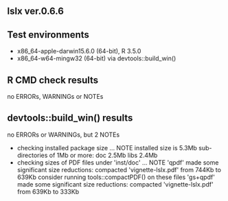 ## lslx ver.0.6.6

## Test environments
* x86_64-apple-darwin15.6.0 (64-bit), R 3.5.0
* x86_64-w64-mingw32 (64-bit) via devtools::build_win()

## R CMD check results
no ERRORs, WARNINGs or NOTEs

## devtools::build_win() results
no ERRORs or WARNINGs, but 2 NOTEs
* checking installed package size ... NOTE
  installed size is  5.3Mb
  sub-directories of 1Mb or more:
    doc    2.5Mb
    libs   2.4Mb
* checking sizes of PDF files under 'inst/doc' ... NOTE
  'qpdf' made some significant size reductions:
     compacted 'vignette-lslx.pdf' from 744Kb to 639Kb
  consider running tools::compactPDF() on these files
  'gs+qpdf' made some significant size reductions:
     compacted 'vignette-lslx.pdf' from 639Kb to 333Kb
